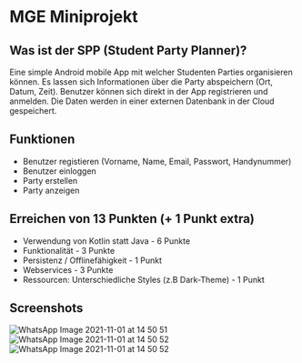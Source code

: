 # MGE Miniprojekt

## Was ist der SPP (Student Party Planner)?
Eine simple Android mobile App mit welcher Studenten Parties organisieren können. 
Es lassen sich Informationen über die Party abspeichern (Ort, Datum, Zeit).
Benutzer können sich direkt in der App registrieren und anmelden. Die Daten werden in einer externen Datenbank in der Cloud gespeichert.

## Funktionen
- Benutzer registieren (Vorname, Name, Email, Passwort, Handynummer)
- Benutzer einloggen
- Party erstellen
- Party anzeigen

## Erreichen von 13 Punkten (+ 1 Punkt extra)
- Verwendung von Kotlin statt Java - 6 Punkte
- Funktionalität - 3 Punkte
- Persistenz / Offlinefähigkeit - 1 Punkt
- Webservices - 3 Punkte
- Ressourcen: Unterschiedliche Styles (z.B Dark-Theme) - 1 Punkt

## Screenshots
![WhatsApp Image 2021-11-01 at 14 50 51](https://user-images.githubusercontent.com/62429958/139866146-81e53b0f-9647-4233-9dbc-e5ff3948264f.jpeg)
![WhatsApp Image 2021-11-01 at 14 50 52](https://user-images.githubusercontent.com/62429958/139865824-326b461a-8c62-4995-ae66-32123ff93793.jpeg)
![WhatsApp Image 2021-11-01 at 14 50 52](https://user-images.githubusercontent.com/62429958/139865879-f5c87e2e-61d0-41a1-b198-308d57caa413.jpeg)

